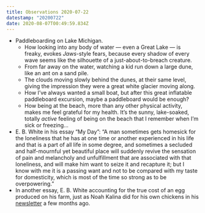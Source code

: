 ```yaml
---
title: Observations 2020-07-22
datestamp: "20200722"
date: 2020-08-07T00:49:59.834Z
---
```

- Paddleboarding on Lake Michigan.
	- How looking into any body of water — even a Great Lake — is freaky, evokes *Jaws*-style fears, because every shadow of every wave seems like the silhouette of a just-about-to-breach creature.
	- From far away on the water, watching a kid run down a large dune, like an ant on a sand pile.
	- The clouds moving slowly behind the dunes, at their same level, giving the impression they were a great white glacier moving along.
	- How I’ve always wanted a small boat, but after this great inflatable paddleboard excursion, maybe a paddleboard would be enough?
	- How being at the beach, more than any other physical activity, makes me feel grateful for my health. It’s the sunny, lake-soaked, totally *active* feeling of being on the beach that I remember when I’m sick or freezing…
- E. B. White in his essay “My Day”: “A man sometimes gets homesick for the loneliness that he has at one time or another experienced in his life and that is a part of all life in some degree, and sometimes a secluded and half-mournful yet beautiful place will suddenly revive the sensation of pain and melancholy and unfulfillment that are associated with that loneliness, and will make him want to seize it and recapture it; but I know with me it is a passing want and not to be compared with my taste for domesticity, which is most of the time so strong as to be overpowering.”
- In another essay, E. B. White accounting for the true cost of an egg produced on his farm, just as Noah Kalina did for his own chickens in his [newsletter](https://mailchi.mp/6068da7c609b/noahkalina) a few months ago.
